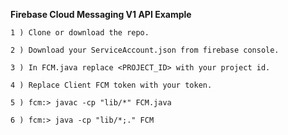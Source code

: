 **Firebase Cloud Messaging V1 API Example**

`1 ) Clone or download the repo.`

`2 ) Download your ServiceAccount.json from firebase console.`

`3 ) In FCM.java replace <PROJECT_ID> with your project id.`

`4 ) Replace Client FCM token with your token.`

`5 ) fcm:> javac -cp "lib/*" FCM.java `

`6 ) fcm:> java -cp "lib/*;." FCM `

